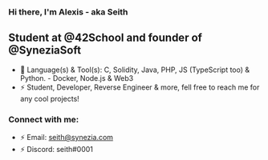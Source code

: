 ### Hi there, I'm Alexis - aka Seith

## Student at @42School and founder of @SyneziaSoft 

- 👯 Language(s) & Tool(s): C, Solidity, Java, PHP, JS (TypeScript too) & Python. - Docker, Node.js & Web3 
- ⚡ Student, Developer, Reverse Engineer & more, fell free to reach me for any cool projects! 

### Connect with me: 

- ⚡ Email: seith@synezia.com
- ⚡ Discord: seith#0001
